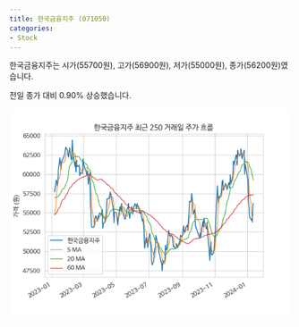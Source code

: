 ```yaml
---
title: 한국금융지주 (071050)
categories:
- Stock
---
```


한국금융지주는 시가(55700원), 고가(56900원), 저가(55000원), 종가(56200원)였습니다.

전일 종가 대비 0.90% 상승했습니다.

<!-- more -->

![071050](/assets/images/stock/071050.png)